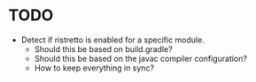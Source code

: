 # TODO

- Detect if ristretto is enabled for a specific module.
    - Should this be based on build.gradle?
    - Should this be based on the javac compiler configuration?
    - How to keep everything in sync?